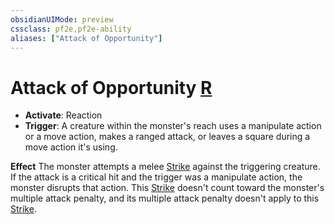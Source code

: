 ```yaml
---
obsidianUIMode: preview
cssclass: pf2e,pf2e-ability
aliases: ["Attack of Opportunity"]
---
```

# Attack of Opportunity [R](rules/core-rulebook/chapter-9-playing-the-game.md#Actions "Reaction")

- **Activate**: Reaction
- **Trigger**: A creature within the monster's reach uses a manipulate action or a move action, makes a ranged attack, or leaves a square during a move action it's using.

**Effect** The monster attempts a melee [Strike](rules/actions/strike.md) against the triggering creature. If the attack is a critical hit and the trigger was a manipulate action, the monster disrupts that action. This [Strike](rules/actions/strike.md) doesn't count toward the monster's multiple attack penalty, and its multiple attack penalty doesn't apply to this [Strike](rules/actions/strike.md).
